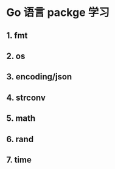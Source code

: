 # Go 语言 packge 学习

## 1. fmt



## 2. os



## 3. encoding/json





## 4. strconv





## 5. math



## 6. rand



## 7. time

